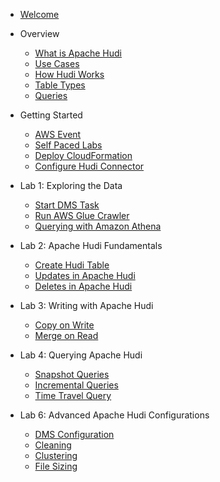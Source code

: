 - [Welcome](init.md)

- Overview

  - [What is Apache Hudi](1-overview/1-Apache-Hudi.md)
  - [Use Cases](1-overview/2-Use-Cases.md)
  - [How Hudi Works](1-overview/3-How-Hudi-Works.md)
  - [Table Types](1-overview/4-Table-Types.md)
  - [Queries](1-overview/5-Queries.md)
  

- Getting Started

  - [AWS Event](2-How-to-Start/2-aws-event.md)
  - [Self Paced Labs](2-How-to-Start/3-self-paced-labs.md)
  - [Deploy CloudFormation](2-How-to-Start/4-deploy-cloudformation.md)
  - [Configure Hudi Connector](2-How-to-Start/5-hudi-connector.md)

- Lab 1: Exploring the Data

  - [Start DMS Task](3-exploring-the-data/1-dms-task-cdc.md)
  - [Run AWS Glue Crawler](3-exploring-the-data/2-glue-crawler.md)
  - [Querying with Amazon Athena](3-exploring-the-data/3-amazon-athena.md)

- Lab 2: Apache Hudi Fundamentals
  - [Create Hudi Table](4-apache-hudi-fundamentals/1-create-hudi-table.md)
  - [Updates in Apache Hudi](4-apache-hudi-fundamentals/2-updates-hudi.md)
  - [Deletes in Apache Hudi](4-apache-hudi-fundamentals/3-deletes-hudi.md)

- Lab 3: Writing with Apache Hudi
  - [Copy on Write](5-writing-apache-hudi/1-copy-on-write.md)
  - [Merge on Read](5-writing-apache-hudi/2-merge-on-read.md)

- Lab 4: Querying Apache Hudi
  - [Snapshot Queries](6-querying-apache-hudi/1-snapshot.md)
  - [Incremental Queries](6-querying-apache-hudi/2-incremental.md)
  - [Time Travel Query](6-querying-apache-hudi/3-time-travel.md)
- Lab 6: Advanced Apache Hudi Configurations
  - [DMS Configuration](7-advanced-apache-hudi/1-dms-configuration.md)
  - [Cleaning](7-advanced-apache-hudi/2-cleaning.md)
  - [Clustering](7-advanced-apache-hudi/3-clustering.md)
  - [File Sizing](7-advanced-apache-hudi/4-file-sizing.md)